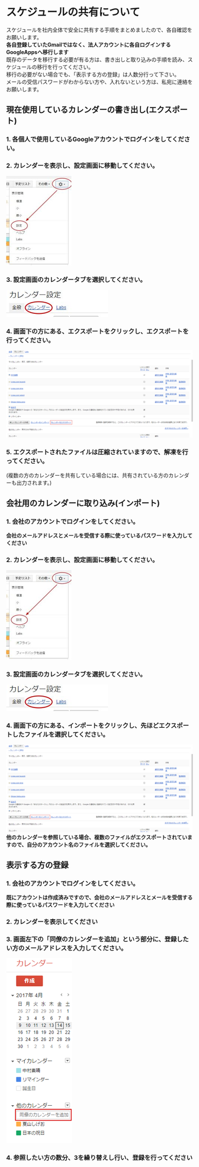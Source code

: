 # スケジュールの共有について

スケジュールを社内全体で安全に共有する手順をまとめましたので、各自確認をお願いします。  
**各自登録していたGmailではなく、法人アカウントに各自ログインするGoogleAppsへ移行します**  
既存のデータを移行する必要が有る方は、書き出しと取り込みの手順を読み、スケジュールの移行を行ってください。  
移行の必要がない場合でも、「表示する方の登録」は人数分行って下さい。  
メールの受信パスワードがわからない方や、入れないという方は、私宛に連絡をお願いします。

## 現在使用しているカレンダーの書き出し(エクスポート)
### 1. 各個人で使用しているGoogleアカウントでログインをしてください。
### 2. カレンダーを表示し、設定画面に移動してください。
![1.jpg](./1.jpg)
### 3. 設定画面のカレンダータブを選択してください。
![2.jpg](./2.jpg)
### 4. 画面下の方にある、エクスポートをクリックし、エクスポートを行ってください。
![export.png](./export.png)
### 5. エクスポートされたファイルは圧縮されていますので、解凍を行ってください。
(複数の方のカレンダーを共有している場合には、共有されている方のカレンダーも出力されます。)


## 会社用のカレンダーに取り込み(インポート)
### 1. 会社のアカウントでログインをしてください。
**会社のメールアドレスとメールを受信する際に使っているパスワードを入力してください**
### 2. カレンダーを表示し、設定画面に移動してください。
![1.jpg](./1.jpg)
### 3. 設定画面のカレンダータブを選択してください。
![2.jpg](./2.jpg)
### 4. 画面下の方にある、インポートをクリックし、先ほどエクスポートしたファイルを選択してください。
![export.png](./import.png)
**他のカレンダーを参照している場合、複数のファイルがエクスポートされていますので、自分のアカウント名のファイルを選択してください。**

## 表示する方の登録
### 1. 会社のアカウントでログインをしてください。
**既にアカウントは作成済みですので、会社のメールアドレスとメールを受信する際に使っているパスワードを入力してください**

### 2. カレンダーを表示してください
### 3. 画面左下の「同僚のカレンダーを追加」という部分に、登録したい方の**メールアドレス**を入力してください。
![cal.png](./cal.png)
### 4. 参照したい方の数分、3を繰り替えし行い、登録を行ってください
